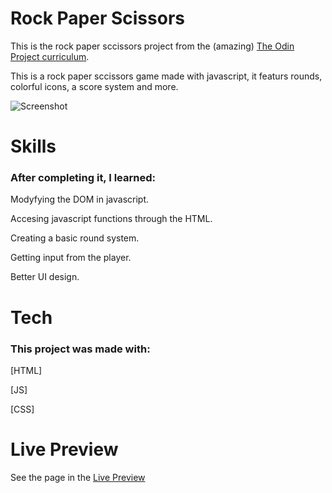 # Rock Paper Scissors
This is the rock paper sccissors project from the (amazing) [The Odin Project curriculum](https://www.theodinproject.com/).

This is a rock paper sccissors game made with javascript, it featurs rounds, colorful icons, a score system and more.

![Screenshot](screenshots/rock-paper-sccissors.png)
# Skills
### After completing it, I learned:
Modyfying the DOM in javascript.

Accesing javascript functions through the HTML.

Creating a basic round system.

Getting input from the player.

Better UI design.
# Tech
### This project was made with:
[HTML]

[JS]

[CSS]
# Live Preview
See the page in the [Live Preview](https://pawys.github.io/rock-paper-scissors-/)


